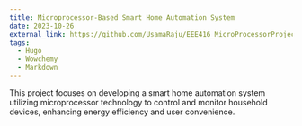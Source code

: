 ```yaml
---
title: Microprocessor-Based Smart Home Automation System
date: 2023-10-26
external_link: https://github.com/UsamaRaju/EEE416_MicroProcessorProject
tags:
  - Hugo
  - Wowchemy
  - Markdown
---
```


This project focuses on developing a smart home automation system utilizing microprocessor technology to control and monitor household devices, enhancing energy efficiency and user convenience.

<!--more-->

